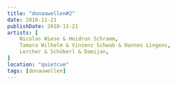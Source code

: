 ```yaml
---
title: "donauwellen#2"
date: 2010-11-21
publishDate: 2010-11-21
artists: [
    Nicolas Wiese & Heidrun Schramm,
    Tamara Wilhelm & Vinzenz Schwab & Hannes Lingens,
    Lercher & Schöberl & Damijan,
]
location: "quietcue"
tags: [donauwellen]
---
```

